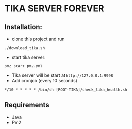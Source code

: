 # TIKA SERVER FOREVER

## Installation:
- clone this project and run
```shell
./download_tika.sh
```
- start tika server:
```shell
pm2 start pm2.yml
```
- Tika server will be start at `http://127.0.0.1:9998`
- Add cronjob (every 10 seconds)
```
*/10 * * * * * /bin/sh [ROOT-TIKA]/check_tika_health.sh
```
## Requirements
- Java
- Pm2
